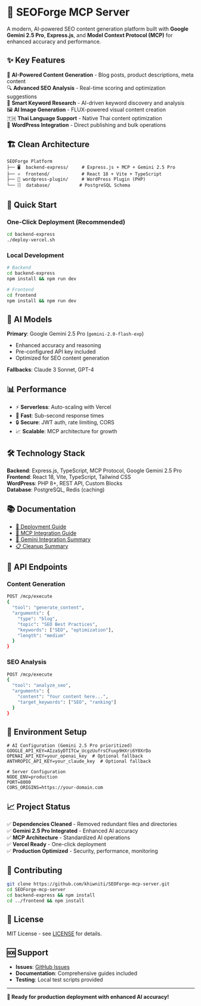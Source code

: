 # 🚀 SEOForge MCP Server

A modern, AI-powered SEO content generation platform built with **Google Gemini 2.5 Pro**, **Express.js**, and **Model Context Protocol (MCP)** for enhanced accuracy and performance.

## ✨ Key Features

🤖 **AI-Powered Content Generation** - Blog posts, product descriptions, meta content  
🔍 **Advanced SEO Analysis** - Real-time scoring and optimization suggestions  
🎯 **Smart Keyword Research** - AI-driven keyword discovery and analysis  
🖼️ **AI Image Generation** - FLUX-powered visual content creation  
🇹🇭 **Thai Language Support** - Native Thai content optimization  
📝 **WordPress Integration** - Direct publishing and bulk operations  

## 🏗️ Clean Architecture

```
SEOForge Platform
├── 🖥️  backend-express/     # Express.js + MCP + Gemini 2.5 Pro
├── ⚛️  frontend/            # React 18 + Vite + TypeScript
├── 🔌 wordpress-plugin/     # WordPress Plugin (PHP)
└── 🗄️  database/           # PostgreSQL Schema
```

## 🚀 Quick Start

### One-Click Deployment (Recommended)
```bash
cd backend-express
./deploy-vercel.sh
```

### Local Development
```bash
# Backend
cd backend-express
npm install && npm run dev

# Frontend  
cd frontend
npm install && npm run dev
```

## 🤖 AI Models

**Primary**: Google Gemini 2.5 Pro (`gemini-2.0-flash-exp`)
- Enhanced accuracy and reasoning
- Pre-configured API key included
- Optimized for SEO content generation

**Fallbacks**: Claude 3 Sonnet, GPT-4

## 📊 Performance

- ⚡ **Serverless**: Auto-scaling with Vercel
- 🚀 **Fast**: Sub-second response times
- 🔒 **Secure**: JWT auth, rate limiting, CORS
- 📈 **Scalable**: MCP architecture for growth

## 🛠️ Technology Stack

**Backend**: Express.js, TypeScript, MCP Protocol, Google Gemini 2.5 Pro  
**Frontend**: React 18, Vite, TypeScript, Tailwind CSS  
**WordPress**: PHP 8+, REST API, Custom Blocks  
**Database**: PostgreSQL, Redis (caching)  

## 📚 Documentation

- [🚀 Deployment Guide](./DEPLOYMENT_GUIDE_EXPRESS.md)
- [🤖 MCP Integration Guide](./MCP_INTEGRATION_GUIDE.md)
- [🔧 Gemini Integration Summary](./GEMINI_INTEGRATION_SUMMARY.md)
- [📋 Cleanup Summary](./CLEANUP_SUMMARY.md)

## 🎯 API Endpoints

### Content Generation
```bash
POST /mcp/execute
{
  "tool": "generate_content",
  "arguments": {
    "type": "blog",
    "topic": "SEO Best Practices",
    "keywords": ["SEO", "optimization"],
    "length": "medium"
  }
}
```

### SEO Analysis
```bash
POST /mcp/execute
{
  "tool": "analyze_seo",
  "arguments": {
    "content": "Your content here...",
    "target_keywords": ["SEO", "ranking"]
  }
}
```

## 🔐 Environment Setup

```env
# AI Configuration (Gemini 2.5 Pro prioritized)
GOOGLE_API_KEY=AIzaSyDTITCw_UcgzUufrsCFuxp9HXri6Y0XrDo
OPENAI_API_KEY=your_openai_key  # Optional fallback
ANTHROPIC_API_KEY=your_claude_key  # Optional fallback

# Server Configuration
NODE_ENV=production
PORT=8000
CORS_ORIGINS=https://your-domain.com
```

## 📈 Project Status

✅ **Dependencies Cleaned** - Removed redundant files and directories  
✅ **Gemini 2.5 Pro Integrated** - Enhanced AI accuracy  
✅ **MCP Architecture** - Standardized AI operations  
✅ **Vercel Ready** - One-click deployment  
✅ **Production Optimized** - Security, performance, monitoring  

## 🤝 Contributing

```bash
git clone https://github.com/khiwniti/SEOForge-mcp-server.git
cd SEOForge-mcp-server
cd backend-express && npm install
cd ../frontend && npm install
```

## 📄 License

MIT License - see [LICENSE](./LICENSE) for details.

## 🆘 Support

- **Issues**: [GitHub Issues](https://github.com/khiwniti/SEOForge-mcp-server/issues)
- **Documentation**: Comprehensive guides included
- **Testing**: Local test scripts provided

---

**🎉 Ready for production deployment with enhanced AI accuracy!**